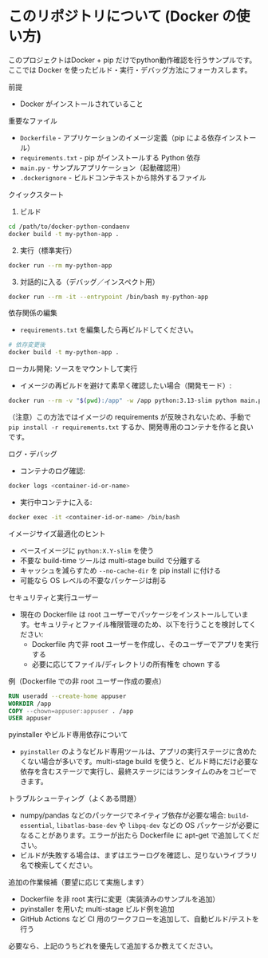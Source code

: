 # このリポジトリについて (Docker の使い方)

このプロジェクトはDocker + pip だけでpython動作確認を行うサンプルです。
ここでは Docker を使ったビルド・実行・デバッグ方法にフォーカスします。

前提
- Docker がインストールされていること

重要なファイル
- `Dockerfile` - アプリケーションのイメージ定義（pip による依存インストール）
- `requirements.txt` - pip がインストールする Python 依存
- `main.py` - サンプルアプリケーション（起動確認用）
- `.dockerignore` - ビルドコンテキストから除外するファイル

クイックスタート

1) ビルド

```bash
cd /path/to/docker-python-condaenv
docker build -t my-python-app .
```

2) 実行（標準実行）

```bash
docker run --rm my-python-app
```

3) 対話的に入る（デバッグ／インスペクト用）

```bash
docker run --rm -it --entrypoint /bin/bash my-python-app
```

依存関係の編集
- `requirements.txt` を編集したら再ビルドしてください。

```bash
# 依存変更後
docker build -t my-python-app .
```

ローカル開発: ソースをマウントして実行
- イメージの再ビルドを避けて素早く確認したい場合（開発モード）:

```bash
docker run --rm -v "$(pwd):/app" -w /app python:3.13-slim python main.py
```

（注意）この方法ではイメージの requirements が反映されないため、手動で `pip install -r requirements.txt` するか、開発専用のコンテナを作ると良いです。

ログ・デバッグ
- コンテナのログ確認:

```bash
docker logs <container-id-or-name>
```
- 実行中コンテナに入る:

```bash
docker exec -it <container-id-or-name> /bin/bash
```

イメージサイズ最適化のヒント
- ベースイメージに `python:X.Y-slim` を使う
- 不要な build-time ツールは multi-stage build で分離する
- キャッシュを減らすため `--no-cache-dir` を pip install に付ける
- 可能なら OS レベルの不要なパッケージは削る

セキュリティと実行ユーザー
- 現在の Dockerfile は root ユーザーでパッケージをインストールしています。セキュリティとファイル権限管理のため、以下を行うことを検討してください:
	- Dockerfile 内で非 root ユーザーを作成し、そのユーザーでアプリを実行する
	- 必要に応じてファイル/ディレクトリの所有権を chown する

例（Dockerfile での非 root ユーザー作成の要点）

```dockerfile
RUN useradd --create-home appuser
WORKDIR /app
COPY --chown=appuser:appuser . /app
USER appuser
```

pyinstaller やビルド専用依存について
- `pyinstaller` のようなビルド専用ツールは、アプリの実行ステージに含めたくない場合が多いです。multi-stage build を使うと、ビルド時にだけ必要な依存を含むステージで実行し、最終ステージにはランタイムのみをコピーできます。

トラブルシューティング（よくある問題）
- numpy/pandas などのパッケージでネイティブ依存が必要な場合: `build-essential`, `libatlas-base-dev` や `libpq-dev` などの OS パッケージが必要になることがあります。エラーが出たら Dockerfile に apt-get で追加してください。
- ビルドが失敗する場合は、まずはエラーログを確認し、足りないライブラリ名で検索してください。

追加の作業候補（要望に応じて実施します）
- Dockerfile を非 root 実行に変更（実装済みのサンプルを追加）
- pyinstaller を用いた multi-stage ビルド例を追加
- GitHub Actions など CI 用のワークフローを追加して、自動ビルド/テストを行う

必要なら、上記のうちどれを優先して追加するか教えてください。

